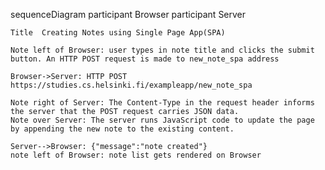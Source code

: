 sequenceDiagram
participant Browser
participant Server

    Title  Creating Notes using Single Page App(SPA)

    Note left of Browser: user types in note title and clicks the submit button. An HTTP POST request is made to new_note_spa address

    Browser->Server: HTTP POST https://studies.cs.helsinki.fi/exampleapp/new_note_spa

    Note right of Server: The Content-Type in the request header informs the server that the POST request carries JSON data.
    Note over Server: The server runs JavaScript code to update the page by appending the new note to the existing content.

    Server-->Browser: {"message":"note created"}
    note left of Browser: note list gets rendered on Browser
